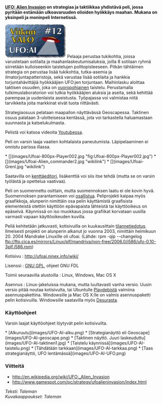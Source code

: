 <!--
Title: 1x12 UFO:AI - Viikon VALO #12
Date: 2011/03/20
Tags: Linux,Mac OS X,Windows,Peli
Pageimage: valo12-Ufo_ai.png
-->

**[UFO: Alien Invasion](http://ufoai.ninex.info/wiki/index.php/About) on
strategiaa ja taktiikkaa yhdistävä peli, jossa pyritään estämään
ulkoavaruuden olioiden hyökkäys maahan. Mukana on yksinpeli ja moninpeli
Internetissä.**

![](images/valo12-Ufo_ai.png "fig:valo12-Ufo_ai.png") Pelaaja perustaa
tukikohtia, joissa varustetaan sotilaita ja maahanlaskeutumisaluksia,
joilla 8 sotilaan ryhmä siirretään kulloiseenkin taistelujen
polttopisteeseen. Pitkän tähtäimen strategia on perustaa lisää
tukikohtia, tutka-asemia ja ilmatorjuntapatteristoja, sekä varustaa
lisää sotilaita ja hankkia torjuntahävittäjiä hyökkääjien UFO:jen
torjuntaan. Maihinlasku aloittaa taktisen osuuden, joka on
[vuoropohjainen](http://fi.wikipedia.org/wiki/Vuoropohjainen) taistelu.
Perustamalla tutkimuslaboratorion voi tutkia hyökkääjien aluksia ja
aseita, sekä kehittää parempaa ja uudenlaista aseistusta. Työpajassa voi
valmistaa niitä tarvikkeita joita markkinat eivät tuota riittävästi.

Strategiaosuus pelataan maapallon näyttävässä Geoscapessa. Taktinen
osuus palataan 3-ulotteisessa kentässä, jota voi tarkastella
haluamastaan suunnasta ja katselukulmasta.

Pelistä voi katsoa videoita
[Youtubessa](http://www.youtube.com/watch?v=HqWZe3FCliQ&feature=player_embedded).

Peli on varsin laaja vaatien kohtalaista paneutumista. Läpipelaaminen ei
onnistu parissa illassa.

<div class="psgallery" markdown="1">
* [](images/Ufoai-800px-Player002.jpg "fig:Ufoai-800px-Player002.jpg")
* [](images/Ufoai-Alien_commander2.jpg "wikilink")
* [](images/Ufoai-Grenl.jpg "wikilink")
</div>

Saatavilla on
[kenttäeditori](http://ufoai.ninex.info/wiki/index.php/Download),
lisäkenttiä voi siis itse tehdä (mutta se on varsin työlästä ja
opettelua vaativaa).

Peli on suomennettu osittain, mutta suomennoksen laatu ei ole kovin
hyvä. Suomennoksen parantamiseen voi
[osallistua](http://ufoai.ninex.info/wiki/index.php/Translating).
Peliprojekti kaipaa myös graafikkoja, alunperin nimittäin osa pelin
käyttämistä graafisista elementeistä otettiin käyttöön epävapaista
lähteistä tai käyttöoikeus on epäselvä. Käynnissä on iso muokkaus jossa
grafiikat korvataan uusilla varmasti vapaan käyttöoikeuden kuvilla.

Peliä kehitetään jatkuvasti, kotisivuilla on kuukausittain
[tilannetiedotus](http://ufoai.ninex.info/wiki/index.php/News).
Ilmeisesti projekti on alunperin alkanut jo vuonna 2003, nimittäin
helmikuun 20. 2004 Mandrake Linuxille oli ufoai. (Lähde: rpm -qip
--changelog
ftp://ftp.cica.es/mirrors/Linux/plf/mandriva/non-free/2006.0/i586/ufo-0.10-3plf.i586.rpm)

Kotisivu
:   <http://ufoai.ninex.info/wiki/>

Lisenssi
:   [GNU GPL](GNU_GPL "wikilink"), ohjeet GNU FDL

Toimii seuraavilla alustoilla
:   Linux, Windows, Mac OS X

Asennus
:   Linux-jakeluissa mukana, mutta luultavasti vanha versio. Uusin
    versio pitää noutaa kotisivulta, tai Ubuntulle
    [Playdebistä](http://www.playdeb.net/software/UFO%20Alien%20Invasion)
    valmiina asennuspakettina. Windowsille ja Mac OS X:lle on valmis
    asennuspaketti pelin kotisivuilla. Windowsille saatavilla myös
    [Desurasta](http://www.desura.com/games/ufo-alien-invasion/).

### Käyttöohjeet

Varsin laajat käyttöohjeet löytyvät pelin kotisivuilta.

<div class="psgallery" markdown="1">
* [Alkuruutu](images/UFO-AI-alku.png)
* [Strategianäyttö eli Geoscape](images/UFO-AI-geoscape.png)
* [Taktinen näyttö. Juuri laskeuduttu](images/UFO-AI-taktinen1.jpg)
* [Taistelu käynnissä](images/UFO-AI-taistelu.png)
* [Tähdätään tarkkaan](images/UFO-AI-tarkkaa.png)
* [Taas strategianäyttö, UFO lentämässä](images/UFO-AI-UFO.png)
</div>

### Viitteitä

-   <http://en.wikipedia.org/wiki/UFO:_Alien_Invasion>
-   <http://www.gamespot.com/pc/strategy/ufoalieninvasion/index.html>

*Teksti: Taleman* <br />
*Kuvakaappaukset: Taleman*
